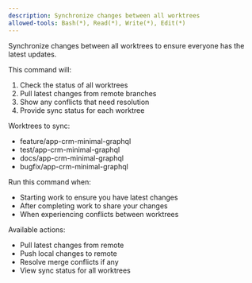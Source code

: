 ```yaml
---
description: Synchronize changes between all worktrees
allowed-tools: Bash(*), Read(*), Write(*), Edit(*)
---
```


Synchronize changes between all worktrees to ensure everyone has the latest updates.

This command will:
1. Check the status of all worktrees
2. Pull latest changes from remote branches
3. Show any conflicts that need resolution
4. Provide sync status for each worktree

Worktrees to sync:
- feature/app-crm-minimal-graphql
- test/app-crm-minimal-graphql
- docs/app-crm-minimal-graphql
- bugfix/app-crm-minimal-graphql

Run this command when:
- Starting work to ensure you have latest changes
- After completing work to share your changes
- When experiencing conflicts between worktrees

Available actions:
- Pull latest changes from remote
- Push local changes to remote
- Resolve merge conflicts if any
- View sync status for all worktrees